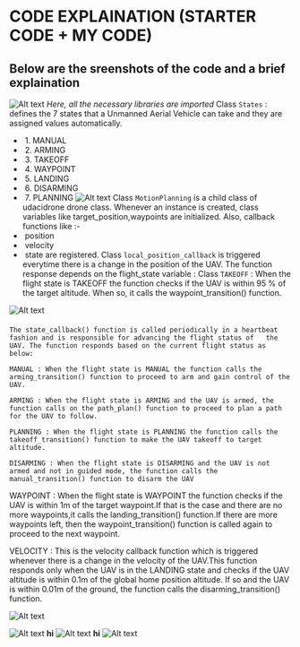 # CODE EXPLAINATION (STARTER CODE + MY CODE)
## Below are the sreenshots of the code and a brief explaination  
![Alt text](https://github.com/sparklytopaz/MotionPlanning/blob/master/m1.JPG?raw=true "m1")
*Here, all the necessary libraries are imported* 
Class `States` : defines the 7 states that a Unmanned Aerial Vehicle can take and they are assigned values automatically.
- &nbsp;1. MANUAL 
- &nbsp;2. ARMING
- &nbsp;3. TAKEOFF
- &nbsp;4. WAYPOINT
- &nbsp;5. LANDING
- &nbsp;6. DISARMING
- &nbsp;7. PLANNING
![Alt text](https://github.com/sparklytopaz/MotionPlanning/blob/master/m2.JPG?raw=true "m2")
Class `MotionPlanning` is a child class of udacidrone drone class.
Whenever an instance is created, class variables like target_position,waypoints are initialized.
Also, callback functions like :-
- &nbsp;position
- &nbsp;velocity
- &nbsp;state 
are registered.
Class `local_position_callback` is triggered everytime there is a change in the position of the UAV. The function response depends on the flight_state variable :
Class `TAKEOFF` : When the flight state is TAKEOFF the function checks if the UAV is within 95 % of the target altitude. When so, it calls the waypoint_transition() function.

![Alt text](https://github.com/sparklytopaz/MotionPlanning/blob/master/m3.png?raw=true "m3")
####
    The state_callback() function is called periodically in a heartbeat fashion and is responsible for advancing the flight status of   the UAV. The function responds based on the current flight status as below:

    MANUAL : When the flight state is MANUAL the function calls the arming_transition() function to proceed to arm and gain control of the UAV.

    ARMING : When the flight state is ARMING and the UAV is armed, the function calls on the path_plan() function to proceed to plan a path for the UAV to follow.

    PLANNING : When the flight state is PLANNING the function calls the takeoff_transition() function to make the UAV takeoff to target altitude.

    DISARMING : When the flight state is DISARMING and the UAV is not armed and not in guided mode, the function calls the manual_transition() function to disarm the UAV
    
WAYPOINT : When the flight state is WAYPOINT the function checks if the UAV is within 1m of the target waypoint.If that is the case and  there are no more waypoints,it calls the landing_transition() function.If there are more waypoints left, then the waypoint_transition()  function is called again to proceed to the next waypoint.
  
VELOCITY : This is the velocity callback function which is triggered whenever there is a change in the velocity of the UAV.This          function responds only when the UAV is in the LANDING state and checks if the UAV altitude is within 0.1m of the global home position    altitude. If so and the UAV is within 0.01m of the ground, the function calls the disarming_transition() function.

![Alt text](https://github.com/sparklytopaz/MotionPlanning/blob/master/m4.png?raw=true "m4")

![Alt text](https://github.com/sparklytopaz/MotionPlanning/blob/master/m5.png?raw=true "m5")
**hi**
![Alt text](https://github.com/sparklytopaz/MotionPlanning/blob/master/m6.png?raw=true "m6")
**hi**
![Alt text](https://github.com/sparklytopaz/MotionPlanning/blob/master/m7.png?raw=true "m7")
